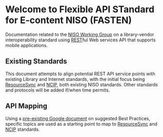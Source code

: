 # Welcome to Flexible API STandard for E-content NISO (FASTEN) 

Documentation related to the [NISO Working Group](http://www.niso.org/standards-committees/fasten)
on a library-vendor interoperability standard using [REST][REST]ful Web services 
API that supports mobile applications. 


## Existing Standards
This document attempts to align potential REST API service points with existing Library and
Internet standards, with the initial focus being [ResourceSync][RS] and [NCIP][NCIP], both
existing NISO standards. Other standards and protocols will be added if/when time permits. 

## API Mapping 
Using a [pre-existing Google document][BEST_PRACTICES] on suggested Best Practices, specific 
topics are used as a starting point to map to [ResourceSync][RS] and [NCIP][NCIP] standards.


[BEST_PRACTICES]: https://docs.google.com/spreadsheets/d/1iQrdLVUSCW-0FWlrKNGjZJkB8nPO5Z94pg1Ie8GIKhg/
[NCIP]: http://www.ncip.info/
[REST]: https://restfulapi.net/
[RS]: http://www.openarchives.org/rs/toc

